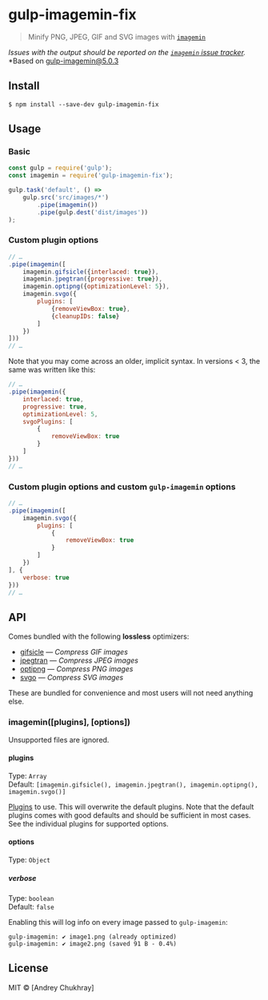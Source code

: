 # gulp-imagemin-fix

> Minify PNG, JPEG, GIF and SVG images with [`imagemin`](https://github.com/imagemin/imagemin)

*Issues with the output should be reported on the [`imagemin` issue tracker](https://github.com/imagemin/imagemin/issues).*
*Based on gulp-imagemin@5.0.3



## Install

```
$ npm install --save-dev gulp-imagemin-fix
```


## Usage

### Basic

```js
const gulp = require('gulp');
const imagemin = require('gulp-imagemin-fix');

gulp.task('default', () =>
	gulp.src('src/images/*')
		.pipe(imagemin())
		.pipe(gulp.dest('dist/images'))
);
```

### Custom plugin options

```js
// …
.pipe(imagemin([
	imagemin.gifsicle({interlaced: true}),
	imagemin.jpegtran({progressive: true}),
	imagemin.optipng({optimizationLevel: 5}),
	imagemin.svgo({
		plugins: [
			{removeViewBox: true},
			{cleanupIDs: false}
		]
	})
]))
// …
```

Note that you may come across an older, implicit syntax. In versions < 3, the same was written like this:

```js
// …
.pipe(imagemin({
	interlaced: true,
	progressive: true,
	optimizationLevel: 5,
	svgoPlugins: [
		{
			removeViewBox: true
		}
	]
}))
// …
```

### Custom plugin options and custom `gulp-imagemin` options

```js
// …
.pipe(imagemin([
	imagemin.svgo({
		plugins: [
			{
				removeViewBox: true
			}
		]
	})
], {
	verbose: true
}))
// …
```


## API

Comes bundled with the following **lossless** optimizers:

- [gifsicle](https://github.com/imagemin/imagemin-gifsicle) — *Compress GIF images*
- [jpegtran](https://github.com/imagemin/imagemin-jpegtran) — *Compress JPEG images*
- [optipng](https://github.com/imagemin/imagemin-optipng) — *Compress PNG images*
- [svgo](https://github.com/imagemin/imagemin-svgo) — *Compress SVG images*

These are bundled for convenience and most users will not need anything else.

### imagemin([plugins], [options])

Unsupported files are ignored.

#### plugins

Type: `Array`<br>
Default: `[imagemin.gifsicle(), imagemin.jpegtran(), imagemin.optipng(), imagemin.svgo()]`

[Plugins](https://www.npmjs.com/browse/keyword/imageminplugin) to use. This will overwrite the default plugins. Note that the default plugins comes with good defaults and should be sufficient in most cases. See the individual plugins for supported options.

#### options

Type: `Object`

##### verbose

Type: `boolean`<br>
Default: `false`

Enabling this will log info on every image passed to `gulp-imagemin`:

```
gulp-imagemin: ✔ image1.png (already optimized)
gulp-imagemin: ✔ image2.png (saved 91 B - 0.4%)
```


## License

MIT © [Andrey Chukhray]
